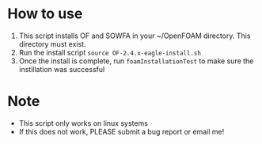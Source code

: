 # How to use
1. This script installs OF and SOWFA in your ~/OpenFOAM directory. This directory must exist.
2. Run the install script `source OF-2.4.x-eagle-install.sh`
3. Once the install is complete, run `foamInstallationTest` to make sure the instillation was successful 

# Note
* This script only works on linux systems
* If this does not work, PLEASE submit a bug report or email me!
